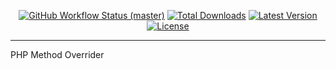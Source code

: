 <p align="center">
        <a href="https://github.com/mortezamasumi/method-overrider.git/actions"><img alt="GitHub Workflow Status (master)" src="https://github.com/mortezamasumi/method-overrider.git/actions/workflows/tests.yml/badge.svg"></a>
        <a href="https://packagist.org/packages/mortezamasumi/method-overrider"><img alt="Total Downloads" src="https://img.shields.io/packagist/dt/mortezamasumi/method-overrider"></a>
        <a href="https://packagist.org/packages/mortezamasumi/method-overrider"><img alt="Latest Version" src="https://img.shields.io/packagist/v/mortezamasumi/method-overrider"></a>
        <a href="https://packagist.org/packages/mortezamasumi/method-overrider"><img alt="License" src="https://img.shields.io/packagist/l/mortezamasumi/method-overrider"></a>
    </p>

---

PHP Method Overrider 
